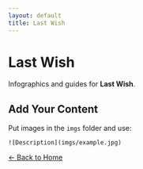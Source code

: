 ```yaml
---
layout: default
title: Last Wish
---
```


<div class="container">
<h1>Last Wish</h1>
<p>Infographics and guides for <strong>Last Wish</strong>.</p>
</div>

## Add Your Content

Put images in the `imgs` folder and use:

`![Description](imgs/example.jpg)`

[← Back to Home](../../Home.html)
